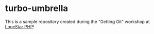 # turbo-umbrella
This is a sample repository created during the "Getting Git" workshop at [LoneStar PHP](https://lonestarphp.com)!
